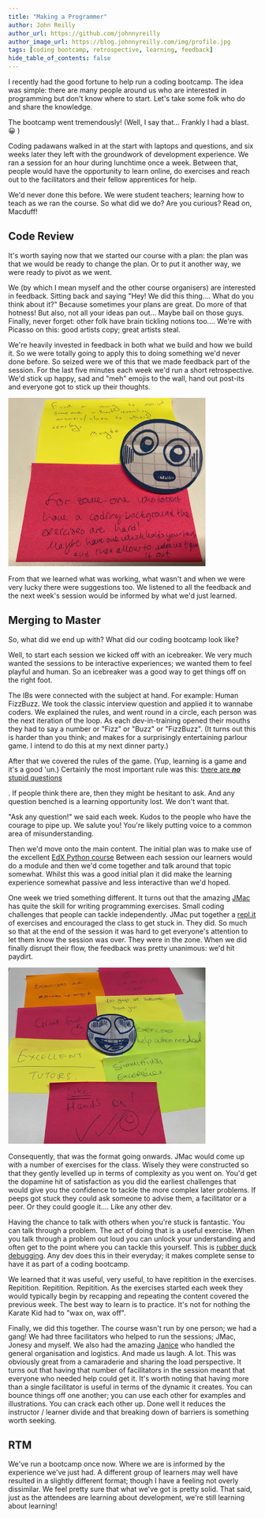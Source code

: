 ```yaml
---
title: "Making a Programmer"
author: John Reilly
author_url: https://github.com/johnnyreilly
author_image_url: https://blog.johnnyreilly.com/img/profile.jpg
tags: [coding bootcamp, retrospective, learning, feedback]
hide_table_of_contents: false
---
```

I recently had the good fortune to help run a coding bootcamp. The idea was simple: there are many people around us who are interested in programming but don't know where to start. Let's take some folk who do and share the knowledge.

 The bootcamp went tremendously! (Well, I say that... Frankly I had a blast. 😀 )

Coding padawans walked in at the start with laptops and questions, and six weeks later they left with the groundwork of development experience. We ran a session for an hour during lunchtime once a week. Between that, people would have the opportunity to learn online, do exercises and reach out to the facilitators and their fellow apprentices for help.

We'd never done this before. We were student teachers; learning how to teach as we ran the course. So what did we do? Are you curious? Read on, Macduff!

## Code Review

It's worth saying now that we started our course with a plan: the plan was that we would be ready to change the plan. Or to put it another way, we were ready to pivot as we went.

We (by which I mean myself and the other course organisers) are interested in feedback. Sitting back and saying "Hey! We did this thing.... What do you think about it?" Because sometimes your plans are great. Do more of that hotness! But also, not all your ideas pan out... Maybe bail on those guys. Finally, never forget: other folk have brain tickling notions too.... We're with Picasso on this: good artists copy; great artists steal.

We're heavily invested in feedback in both what we build and how we build it. So we were totally going to apply this to doing something we'd never done before. So seized were we of this that we made feedback part of the session. For the last five minutes each week we'd run a short retrospective. We'd stick up happy, sad and "meh" emojis to the wall, hand out post-its and everyone got to stick up their thoughts.

![](../static/blog/2018-10-27-making-a-programmer/not-so-sure-about-this-feedback.jpg)

From that we learned what was working, what wasn't and when we were very lucky there were suggestions too. We listened to all the feedback and the next week's session would be informed by what we'd just learned.

## Merging to Master

So, what did we end up with? What did our coding bootcamp look like?

Well, to start each session we kicked off with an icebreaker. We very much wanted the sessions to be interactive experiences; we wanted them to feel playful and human. So an icebreaker was a good way to get things off on the right foot.

The IBs were connected with the subject at hand. For example: Human FizzBuzz. We took the classic interview question and applied it to wannabe coders. We explained the rules, and went round in a circle, each person was the next iteration of the loop. As each dev-in-training opened their mouths they had to say a number or "Fizz" or "Buzz" or "FizzBuzz". (It turns out this is harder than you think; and makes for a surprisingly entertaining parlour game. I intend to do this at my next dinner party.)

After that we covered the rules of the game. (Yup, learning is a game and it's a good 'un.) Certainly the most important rule was this: <u>there are <strong>*no*</strong> stupid questions</u>

. If people think there are, then they might be hesitant to ask. And any question benched is a learning opportunity lost. We don't want that.

"Ask any question!" we said each week. Kudos to the people who have the courage to pipe up. We salute you! You're likely putting voice to a common area of misunderstanding.

Then we'd move onto the main content. The initial plan was to make use of the excellent [EdX Python course](https://www.edx.org/learn/python) Between each session our learners would do a module and then we'd come together and talk around that topic somewhat. Whilst this was a good initial plan it did make the learning experience somewhat passive and less interactive than we'd hoped.

One week we tried something different. It turns out that the amazing [JMac](https://twitter.com/foldr) has quite the skill for writing programming exercises. Small coding challenges that people can tackle independently. JMac put together a [repl.it](https://repl.it/) of exercises and encouraged the class to get stuck in. They did. So much so that at the end of the session it was hard to get everyone's attention to let them know the session was over. They were in the zone. When we did finally disrupt their flow, the feedback was pretty unanimous: we'd hit paydirt.

![](../static/blog/2018-10-27-making-a-programmer/we-dug-this-feedback.jpg)

Consequently, that was the format going onwards. JMac would come up with a number of exercises for the class. Wisely they were constructed so that they gently levelled up in terms of complexity as you went on. You'd get the dopamine hit of satisfaction as you did the earliest challenges that would give you the confidence to tackle the more complex later problems. If peeps got stuck they could ask someone to advise them, a facilitator or a peer. Or they could google it.... Like any other dev.

Having the chance to talk with others when you're stuck is fantastic. You can talk through a problem. The act of doing that is a useful exercise. When you talk through a problem out loud you can unlock your understanding and often get to the point where you can tackle this yourself. This is [rubber duck debugging](https://en.wikipedia.org/wiki/Rubber_duck_debugging). Any dev does this in their everyday; it makes complete sense to have it as part of a coding bootcamp.

We learned that it was useful, very useful, to have repitition in the exercises. Repitition. Repitition. Repitition. As the exercises started each week they would typically begin by recapping and repeating the content covered the previous week. The best way to learn is to practice. It's not for nothing the Karate Kid had to "wax on, wax off".

Finally, we did this together. The course wasn't run by one person; we had a gang! We had three facilitators who helped to run the sessions; JMac, Jonesy and myself. We also had the amazing [Janice](https://twitter.com/janicewarden) who handled the general organisation and logistics. And made us laugh. A lot. This was obviously great from a camaraderie and sharing the load perspective. It turns out that having that number of facilitators in the session meant that everyone who needed help could get it. It's worth noting that having more than a single facilitator is useful in terms of the dynamic it creates. You can bounce things off one another; you can use each other for examples and illustrations. You can crack each other up. Done well it reduces the instructor / learner divide and that breaking down of barriers is something worth seeking.

## RTM

We've run a bootcamp once now. Where we are is informed by the experience we've just had. A different group of learners may well have resulted in a slightly different format; though I have a feeling not overly dissimilar. We feel pretty sure that what we've got is pretty solid. That said, just as the attendees are learning about development, we're still learning about learning!


